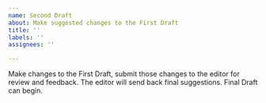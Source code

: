 ```yaml
---
name: Second Draft
about: Make suggested changes to the First Draft
title: ''
labels: ''
assignees: ''

---
```


Make changes to the First Draft, submit those changes to the editor for review and feedback. The editor will send back final suggestions. Final Draft can begin.
